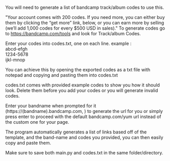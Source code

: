 You will need to generate a list of bandcamp track/album codes to use this.

 "Your account comes with 200 codes. If you need more, you can either buy them by clicking the “get more” link, below, or you can earn more by selling (we’ll add 1,000 codes for every $500 USD in sales)."
 To generate codes go to https://bandcamp.com/tools and look for Track/album Codes.

Enter your codes into codes.txt, one on each line. example :<br>
abcd-efgh<br>
1234-5678<br>
ijkl-mnop

You can achieve this by opening the exported codes as a txt file with notepad and copying and pasting them into codes.txt

codes.txt comes with provided example codes to show you how it should look. Delete them before you add your codes or you will generate invalid codes.

Enter your bandname when prompted for it (https://(bandname).bandcamp.com, ) to generate the url for you or simply press enter to proceed with the default bandcamp.com/yum url instead of the custom one for your page.

The program automatically generates a list of links based off of the template, and the band-name and codes you provided, you can then easily copy and paste them.

Make sure to save both main.py and codes.txt in the same folder/directory.
